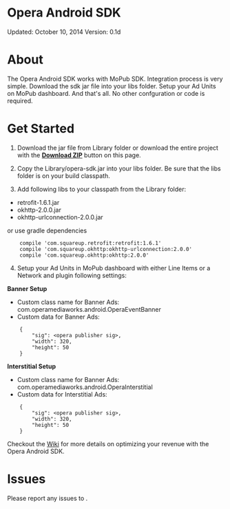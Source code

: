 Opera Android SDK
=================

Updated: October 10, 2014
Version: 0.1d

About
=====

The Opera Android SDK works with MoPub SDK. Integration process is very simple. Download the sdk jar file into your libs folder. Setup your Ad Units on MoPub dashboard. And that's all. No other confguration or code is required.

Get Started
===========

1. Download the jar file from Library folder or download the entire project with the [**Download ZIP**](https://github.com/operaresponse/opera-android-sdk/archive/master.zip) button on this page.

2. Copy the Library/opera-sdk.jar into your libs folder. Be sure that the libs folder is on your build classpath. 

3. Add following libs to your classpath from the Library folder:

- retrofit-1.6.1.jar
- okhttp-2.0.0.jar
- okhttp-urlconnection-2.0.0.jar

or use gradle dependencies

```
    compile 'com.squareup.retrofit:retrofit:1.6.1'
    compile 'com.squareup.okhttp:okhttp-urlconnection:2.0.0'
    compile 'com.squareup.okhttp:okhttp:2.0.0'
```

4. Setup your Ad Units in MoPub dashboard with either Line Items or a Network and plugin following settings:

**Banner Setup**
- Custom class name for Banner Ads: com.operamediaworks.android.OperaEventBanner
- Custom data for Banner Ads: 

```
    {
        "sig": <opera publisher sig>, 
        "width": 320, 
        "height": 50
    }
```

**Interstitial Setup**
- Custom class name for Banner Ads: com.operamediaworks.android.OperaInterstitial
- Custom data for Interstitial Ads: 

```
    {
        "sig": <opera publisher sig>, 
        "width": 320, 
        "height": 50
    }
```

Checkout the [Wiki](https://github.com/operaresponse/opera-android-sdk/wiki) for more details on optimizing your revenue with the Opera Android SDK.

Issues
======

Please report any issues to <support email>. 
